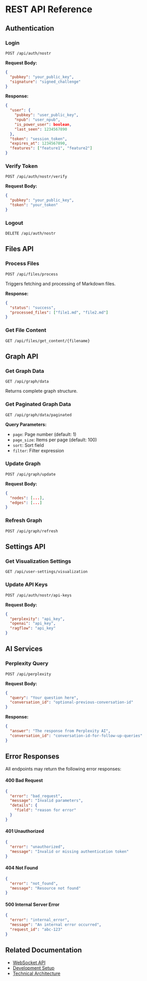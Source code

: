 # REST API Reference

## Authentication

### Login
```http
POST /api/auth/nostr
```

**Request Body:**
```json
{
  "pubkey": "your_public_key",
  "signature": "signed_challenge"
}
```

**Response:**
```json
{
  "user": {
    "pubkey": "user_public_key",
    "npub": "user_npub",
    "is_power_user": boolean,
    "last_seen": 1234567890
  },
  "token": "session_token",
  "expires_at": 1234567890,
  "features": ["feature1", "feature2"]
}
```

### Verify Token
```http
POST /api/auth/nostr/verify
```

**Request Body:**
```json
{
  "pubkey": "your_public_key",
  "token": "your_token"
}
```

### Logout
```http
DELETE /api/auth/nostr
```

## Files API

### Process Files
```http
POST /api/files/process
```

Triggers fetching and processing of Markdown files.

**Response:**
```json
{
  "status": "success",
  "processed_files": ["file1.md", "file2.md"]
}
```

### Get File Content
```http
GET /api/files/get_content/{filename}
```

## Graph API

### Get Graph Data
```http
GET /api/graph/data
```

Returns complete graph structure.

### Get Paginated Graph Data
```http
GET /api/graph/data/paginated
```

**Query Parameters:**
- `page`: Page number (default: 1)
- `page_size`: Items per page (default: 100)
- `sort`: Sort field
- `filter`: Filter expression

### Update Graph
```http
POST /api/graph/update
```

**Request Body:**
```json
{
  "nodes": [...],
  "edges": [...]
}
```

### Refresh Graph
```http
POST /api/graph/refresh
```

## Settings API

### Get Visualization Settings
```http
GET /api/user-settings/visualization
```

### Update API Keys
```http
POST /api/auth/nostr/api-keys
```

**Request Body:**
```json
{
  "perplexity": "api_key",
  "openai": "api_key",
  "ragflow": "api_key"
}
```

## AI Services

### Perplexity Query
```http
POST /api/perplexity
```

**Request Body:**
```json
{
  "query": "Your question here",
  "conversation_id": "optional-previous-conversation-id"
}
```

**Response:**
```json
{
  "answer": "The response from Perplexity AI",
  "conversation_id": "conversation-id-for-follow-up-queries"
}
```

## Error Responses

All endpoints may return the following error responses:

#### 400 Bad Request
```json
{
  "error": "bad_request",
  "message": "Invalid parameters",
  "details": {
    "field": "reason for error"
  }
}
```

#### 401 Unauthorized
```json
{
  "error": "unauthorized",
  "message": "Invalid or missing authentication token"
}
```

#### 404 Not Found
```json
{
  "error": "not_found",
  "message": "Resource not found"
}
```

#### 500 Internal Server Error
```json
{
  "error": "internal_error",
  "message": "An internal error occurred",
  "request_id": "abc-123"
}
```

## Related Documentation
- [WebSocket API](./websocket.md)
- [Development Setup](../development/setup.md)
- [Technical Architecture](../overview/architecture.md)
